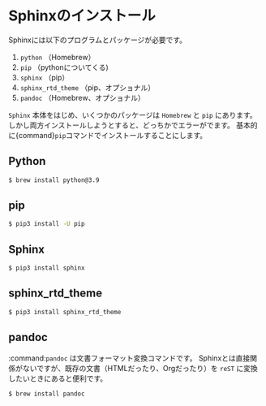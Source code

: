 # Sphinxのインストール

Sphinxには以下のプログラムとパッケージが必要です。

1. ``python`` （Homebrew）
1. ``pip`` （pythonについてくる)
1. ``sphinx`` （pip）
1. ``sphinx_rtd_theme`` （pip、オプショナル）
1. ``pandoc`` （Homebrew、オプショナル）

``Sphinx`` 本体をはじめ、いくつかのパッケージは ``Homebrew`` と ``pip`` にあります。
しかし両方インストールしようとすると、どっちかでエラーがでます。
基本的に{command}`pip`コマンドでインストールすることにします。

## Python

```bash
$ brew install python@3.9
```

## pip

```bash
$ pip3 install -U pip
```

## Sphinx

```bash
$ pip3 install sphinx
```

## sphinx_rtd_theme

```bash
$ pip3 install sphinx_rtd_theme
```

## pandoc

:command:`pandoc` は文書フォーマット変換コマンドです。
Sphinxとは直接関係がないですが、既存の文書（HTMLだったり、Orgだったり）を ``reST`` に変換したいときにあると便利です。


```bash
$ brew install pandoc
```
